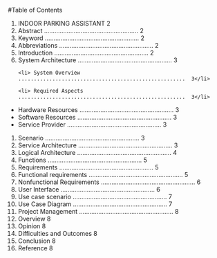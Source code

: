 #Table of Contents

<ol>
 <li> INDOOR PARKING ASSISTANT 2</li>

 <li> Abstract ...................................................... 2</li>
  
  <li>Keyword ...................................................... 2</li>
  
  <li>Abbreviations  ......................................................  2</li>
  
  <li> Introduction  ......................................................  2</li>
  
  <li> System Architecture  ......................................................  3</li>
 
    <li> System Overview  ......................................................  3</li>
  
    <li> Required Aspects  ......................................................  3</li>
  </ol>
  <ul>
           <li> Hardware Resources  ......................................................  3</li>
           <li> Software Resources  ......................................................  3</li>
           <li> Service Provider  ......................................................  3 </li>
  </ul>
  <ol>
  <li> Scenario  ......................................................  3</li>
  <li> Service Architecture  ......................................................  3</li>
  
  <li> Logical Architecture  ......................................................  4</li>
  
  <li> Functions  ......................................................  5</li>
  
<li>   Requirements  ......................................................  5</li>
  
 <li>  Functional requirements  ......................................................  5</li>
  
<li>   Nonfunctional Requirements  ......................................................  6</li>
  
<li>   User Interface ......................................................   6</li>
  
<li>   Use case scenario  ......................................................  7</li>
  
<li>   Use Case Diagram  ......................................................  7</li>
  
<li>   Project Management  ......................................................  8</li>
  
<li>   Overview 8</li>
  
<li>   Opinion 8</li>
  
<li>   Difficulties and Outcomes 8</li>
  
<li>  Conclusion 8</li>
  
<li>  Reference 8</li>
</ol>
